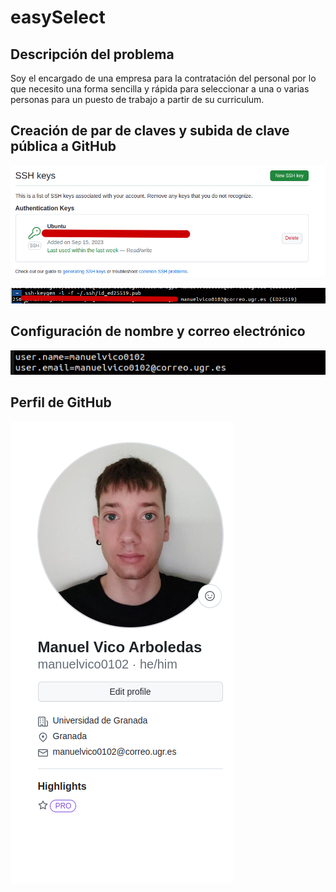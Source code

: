 # easySelect

## Descripción del problema

Soy el encargado de una empresa para la contratación del personal por lo que 
necesito una forma sencilla y rápida para seleccionar a una o varias personas
para un puesto de trabajo a partir de su curriculum.

## Creación de par de claves y subida de clave pública a GitHub

![Clave Github](./doc/clave_github.png)

![Clave Local](./doc/clave_local.png)

## Configuración de nombre y correo electrónico

![Configuracion usuario y correo](./doc/conf_username_email.png)

## Perfil de GitHub

![Perfil Github](./doc/perfil_github.png)